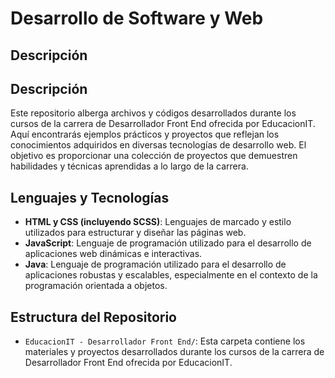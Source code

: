 # Desarrollo de Software y Web

## Descripción

## Descripción

Este repositorio alberga archivos y códigos desarrollados durante los cursos de la carrera de Desarrollador Front End ofrecida por EducacionIT. Aquí encontrarás ejemplos prácticos y proyectos que reflejan los conocimientos adquiridos en diversas tecnologías de desarrollo web. El objetivo es proporcionar una colección de proyectos que demuestren habilidades y técnicas aprendidas a lo largo de la carrera.

## Lenguajes y Tecnologías

- **HTML y CSS (incluyendo SCSS)**: Lenguajes de marcado y estilo utilizados para estructurar y diseñar las páginas web.
- **JavaScript**: Lenguaje de programación utilizado para el desarrollo de aplicaciones web dinámicas e interactivas.
- **Java**: Lenguaje de programación utilizado para el desarrollo de aplicaciones robustas y escalables, especialmente en el contexto de la programación orientada a objetos.

## Estructura del Repositorio

- `EducacionIT - Desarrollador Front End/`: Esta carpeta contiene los materiales y proyectos desarrollados durante los cursos de la carrera de Desarrollador Front End ofrecida por EducacionIT.